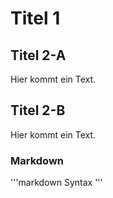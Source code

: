 # Titel 1

## Titel 2-A

Hier kommt ein Text.


## Titel 2-B

Hier kommt ein Text.


### Markdown

'''markdown
Syntax
'''
